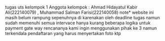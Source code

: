 tugas uts kelompok 1 
Anggota kelompok : Ahmad Hidayatul Kabir Ali(222140079) , Muhammad Salman Farisi(222140058)
note*
website ini masih belum rampung sepenuhnya di karenakan oleh deadline tugas namun sudah memenuhi semua intervace hanya kurang beberapa logika untuk payment gate way rencananya kami ingin menggunakan pihak ke 3 namun terkendala pendaftaran yang harus menyertakan foto ktp
